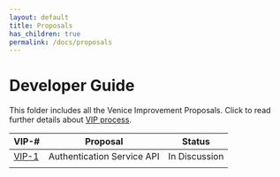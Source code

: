```yaml
---
layout: default
title: Proposals
has_children: true
permalink: /docs/proposals
---
```

# Developer Guide

This folder includes all the Venice Improvement Proposals. Click to read further details about
[VIP process](../dev_guide/design_doc.md). 

| VIP-#             | Proposal    | Status        |
|-------------------|-------------|---------------|
| [VIP-1](VIP-1.md) |  Authentication Service API | In Discussion |
|                   |  |  |


